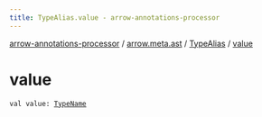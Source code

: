 ```yaml
---
title: TypeAlias.value - arrow-annotations-processor
---
```


[arrow-annotations-processor](../../index.html) / [arrow.meta.ast](../index.html) / [TypeAlias](index.html) / [value](./value.html)

# value

`val value: `[`TypeName`](../-type-name/index.html)